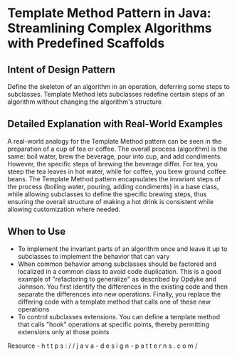 # Template Method Pattern in Java: Streamlining Complex Algorithms with Predefined Scaffolds

## Intent of Design Pattern

Define the skeleton of an algorithm in an operation, deferring some steps to subclasses. Template Method lets subclasses redefine certain steps of an algorithm without changing the algorithm's structure

## Detailed Explanation with Real-World Examples

A real-world analogy for the Template Method pattern can be seen in the preparation of a cup of tea or coffee. The overall process (algorithm) is the same: boil water, brew the beverage, pour into cup, and add condiments. However, the specific steps of brewing the beverage differ. For tea, you steep the tea leaves in hot water, while for coffee, you brew ground coffee beans. The Template Method pattern encapsulates the invariant steps of the process (boiling water, pouring, adding condiments) in a base class, while allowing subclasses to define the specific brewing steps, thus ensuring the overall structure of making a hot drink is consistent while allowing customization where needed.

## When to Use

* To implement the invariant parts of an algorithm once and leave it up to subclasses to implement the behavior that can vary
* When common behavior among subclasses should be factored and localized in a common class to avoid code duplication. This is a good example of "refactoring to generalize" as described by Opdyke and Johnson. You first identify the differences in the existing code and then separate the differences into new operations. Finally, you replace the differing code with a template method that calls one of these new operations
* To control subclasses extensions. You can define a template method that calls "hook" operations at specific points, thereby permitting extensions only at those points

Resource - h t t p s : / / j a v a - d e s i g n - p a t t e r n s . c o m /